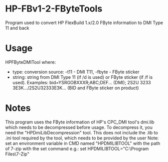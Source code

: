 # HP-FBv1-2-FByteTools
Program used to convert HP FlexBuild 1.x/2.0 FByte information to DMI Type 11 and back
# Usage
HPFByteDMITool <type> <string>
where:
- type: conversion source: -t11 - DMI T11, -fbyte - FByte sticker
- string: string from DMI Type 11 (if /d is used) or FByte sticker (if /f is used). Examples: bid=YSRGOBXXXR;ABC;DEF... (DMI); 2S2U 3233 3E3K.../2S2U32333E3K... (BID and FByte sticker on product)
# Notes
This program uses the FByte information of HP's CPC_DMI tool's dmi.lib which needs to be decompressed before usage.
To decompress it, you need the "HPDmiLibDecompression" tool. 
This does not include the .lib to .ini tool required by the tool, which needs to be provided by the user 
Note: set an environment variable in CMD named "HPDMILIBTOOL" with the path of 7-zip with the set command
e.g.: set HPDMILIBTOOL="C:\Program Files\7-Zip"
